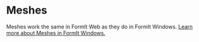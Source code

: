 # Meshes

Meshes work the same in FormIt Web as they do in FormIt Windows. [Learn more about Meshes in FormIt Windows.](https://windows.help.formit.autodesk.com/tool-library/meshes)

